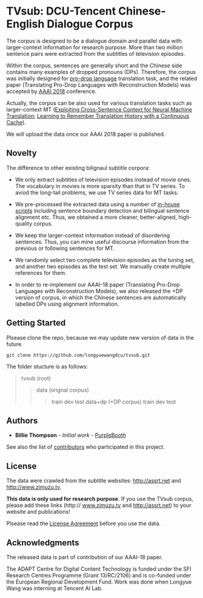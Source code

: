# TVsub: DCU-Tencent Chinese-English Dialogue Corpus

The corpus is designed to be a dialogue domain and parallel data with larger-context information for research purpose. More than two million sentence pairs were extracted from the subtitles of television episodes. 

Within the corpus, sentences are generally short and the Chinese side contains many examples of dropped pronouns (DPs). Therefore, the corpus was initially designed for [pro-drop language](https://en.wikipedia.org/wiki/Pro-drop_language) translation task, and the related paper (Translating Pro-Drop Languages with Reconstruction Models) was accepted by [AAAI 2018](https://aaai.org/Conferences/AAAI-18/) conference. 

Actually, the corpus can be also used for various translation tasks such as larger-context MT ([Exploiting Cross-Sentence Context for Neural Machine Translation](https://arxiv.org/pdf/1704.04347.pdf); [Learning to Remember Translation History with a Continuous Cache](http://www.zptu.net)). 

We will upload the data once our AAAI 2018 paper is published.

## Novelty

The difference to other existing bilignaul subtitle corpora:

* We only extract subtitles of television episodes instead of movie ones. The vocabulary in movies is more sparsity than that in TV series. To aviod the long-tail problems, we use TV series data for MT tasks.

* We pre-processed the extracted data using a number of [in-house scripts](http://computing.dcu.ie/~lwang/publication/LREC2016_camera_ready.pdf) including sentence boundary detection and bilingual sentence alignment etc. Thus, we obtained a more cleaner, better-aligned, high-quality corpus.

* We keep the larger-context information instead of disordering sentences. Thus, you can mine useful discourse information from the previous or following sentences for MT.

* We randomly select two complete television episodes as the tuning set, and another two episodes as the test set. We manually create multiple references for them.

* In order to re-implement our AAAI-18 paper (Translating Pro-Drop Languages with Reconstruction Models), we also released the +DP version of corpus, in which the Chinese sentences are automatically labelled DPs using alignment information.

## Getting Started

Plsease clone the repo, because we may update new version of data in the future.

```
git clone https://github.com/longyuewangdcu/tvsub.git
```

The folder stucture is as follows:

> tvsub (root)
>> data (orignal corpus)
>>> train
>>> dev
>>> test
>> data+dp (+DP corpus)
>>> train
>>> dev
>>> test

## Authors

* **Billie Thompson** - *Initial work* - [PurpleBooth](https://github.com/PurpleBooth)

See also the list of [contributors](https://github.com/your/project/contributors) who participated in this project.

## License

The data were crawled from the subtitle websites: http://assrt.net and http://www.zimuzu.tv.

**This data is only used for research purpose**. If you use the TVsub corpus, please add these links (http://
www.zimuzu.tv and http://assrt.net) to your website and publications!

Plsease read the [License Agreement](https://creativecommons.org/licenses/by-nc-nd/4.0/) before you use the data.

## Acknowledgments

The released data is part of contribution of our AAAI-18 paper. 

The ADAPT Centre for Digital Content Technology is funded under the SFI Research Centres Programme (Grant 13/RC/2106) and is co-funded under the European Regional Development Fund. Work was done when Longyue Wang was interning at Tencent AI Lab.